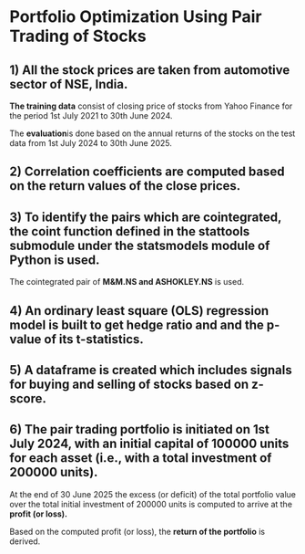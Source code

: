 #  Portfolio Optimization Using Pair Trading of Stocks

## 1) All the **stock prices** are taken from automotive sector of NSE, India.
   
   **The training data** consist of closing price of stocks from Yahoo Finance for the period 1st July 2021 to 30th June 2024.

   The **evaluation**is done based on the annual returns of the stocks on the test data from 1st July 2024 to 30th June 2025.

## 2) **Correlation coefficients** are computed based on the return values of the close prices.

## 3) To identify the pairs which are **cointegrated**, the coint function defined in the stattools submodule under the statsmodels module of Python is      used.

   The cointegrated pair of **M&M.NS and ASHOKLEY.NS** is used.

## 4) An **ordinary least square (OLS)** regression model is built to get hedge ratio and and the p-value of its t-statistics.

## 5) A dataframe is created which includes **signals for buying and selling** of stocks based on z-score.

## 6) The pair trading portfolio is initiated on 1st July 2024, with an **initial capital of 100000 units** for each asset (i.e., with a total investment    of 200000 units).

   At the end of 30 June 2025 the excess (or deficit) of the total portfolio value over the total initial investment of 200000 units is computed to       arrive at the **profit (or loss).**

   Based on the computed profit (or loss), the **return of the portfolio** is derived. 
